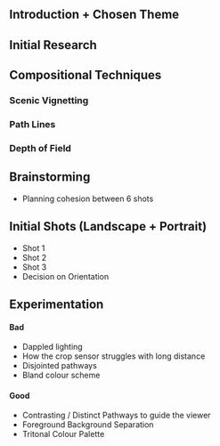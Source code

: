 ## Introduction + Chosen Theme
## Initial Research
## Compositional Techniques
### Scenic Vignetting
### Path Lines
### Depth of Field
## Brainstorming
- Planning cohesion between 6 shots
## Initial Shots (Landscape + Portrait)
- Shot 1
- Shot 2
- Shot 3
- Decision on Orientation
## Experimentation
#### Bad
- Dappled lighting
- How the crop sensor struggles with long distance
- Disjointed pathways
- Bland colour scheme
#### Good
- Contrasting / Distinct Pathways to guide the viewer
- Foreground Background Separation
- Tritonal Colour Palette
